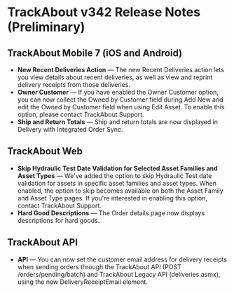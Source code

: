 # TrackAbout v342 Release Notes (Preliminary)


## TrackAbout Mobile 7 (iOS and Android)
* **New Recent Deliveries Action** — The new Recent Deliveries action lets you view details about recent deliveries, as well as view and reprint delivery receipts from those deliveries. 
* **Owner Customer** — If you have enabled the Owner Customer option, you can now collect the Owned by Customer field during Add New and edit the Owned by Customer field when using Edit Asset. 
To enable this option, please contact TrackAbout Support.
* **Ship and Return Totals** — Ship and return totals are now displayed in Delivery with Integrated Order Sync. 


## TrackAbout Web
* **Skip Hydraulic Test Date Validation for Selected Asset Families and Asset Types** — We've added the option to skip Hydraulic Test date validation for assets in specific asset families and asset types. When enabled, the option to skip becomes available on both the Asset Family and Asset Type pages.
If you're interested in enabling this option, contact TrackAbout Support.
* **Hard Good Descriptions** — The Order details page now displays descriptions for hard goods.


## TrackAbout API
* **API** — You can now set the customer email address for delivery receipts when sending orders through the TrackAbout API (POST /orders/pending/batch) and TrackAbout Legacy API (deliveries.asmx), using the new DeliveryReceiptEmail element.
